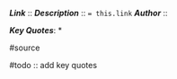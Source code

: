 ***Link***      :: 
***Description***      :: `= this.link`
***Author*** :: 

***Key Quotes***:
* 

#source

#todo :: add key quotes
